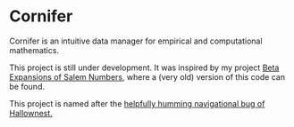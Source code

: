 # Cornifer

Cornifer is an intuitive data manager for empirical and computational mathematics. 

This project is still under development. It was inspired by my project [Beta Expansions of Salem Numbers](https://github.com/automorphis/Beta_Expansions_of_Salem_Numbers), where a (very old) version of this code can be found.

This project is named after the [helpfully humming navigational bug of Hallownest.](https://hollowknight.fandom.com/wiki/Cornifer)
